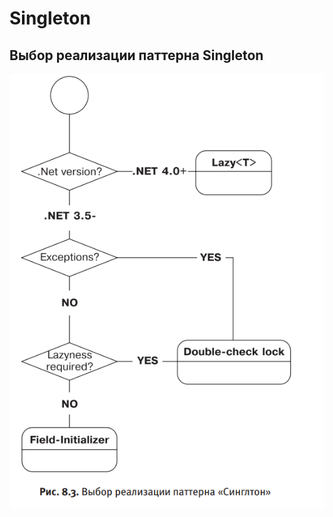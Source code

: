 # Singleton
## Выбор реализации паттерна Singleton  
![Select singleton realization](./selectPattern.png)